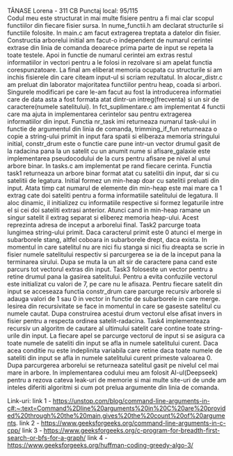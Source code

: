 TĂNASE Lorena - 311 CB 
Punctaj local: 95/115   
Codul meu este structurat in mai multe fisiere pentru a fi mai clar scopul functiilor din fiecare fisier sursa. 
In nume_functii.h am declarat structurile si functiile folosite.
In main.c am facut extragerea treptata a datelor din fisier. Constructia arborelui initial am facut-o independent de numarul cerintei extrase din linia de comanda deoarece prima parte de input se repeta la toate testele. Apoi in functie de numarul cerintei am extras restul informatiilor in vectori pentru a le folosi in rezolvare si am apelat functia corespunzatoare. La final am eliberat memoria ocupata cu structurile si am inchis fisierele din care citeam input-ul si scriam rezultatul.
In alocar_distr.c am preluat din laborator majoritatea functiilor pentru heap, coada si arbori. Singurele modificari pe care le-am facut au fost la introducerea informatiei care de data asta a fost formata atat dintr-un intreg(frecventa) si un sir de caractere(numele satelitului).
In fct_suplimentare.c am implementat 4 functii care ma ajuta in implementarea cerintelor sau pentru extragerea informatiilor din input. Functia nr_task imi returneaza numarul task-ului in functie de argumentul din linia de comanda, trimming_if_fun returneaza o copie a string-ului primit in input fara spatii si eliberaza memoria stringului initial, constr_drum este o functie care pune intr-un vector drumul gasit de la radacina pana la un satelit cu un anumit nume si afisare_galaxie este implementarea pseudocodului de la curs pentru afisare pe nivel al unui arbore binar.
In tasks.c am implementat pe rand fiecare cerinta. 
Functia task1 returneaza un arbore binar format atat cu satelitii din input, dar si cu satelitii de legatura. Initial formez un min-heap doar cu satelitii preluati din input. Atata timp cat numarul de elemente din min-heap este mai mare ca 1 extrag cate doi sateliti pentru a forma informatiile satelitului de legatura. Il aloc dinamic, il initializez cu informatiile respective si formez legaturile intre el si cei doi sateliti extrasi anterior. Atunci cand in min-heap ramane un singur satelit il extrag separat si eliberez memoria heap-ului. Acest reprezinta adresa de inceput a arborelui final.
Task2 parcurge toata lungimea string-ului primit. Daca caracterul primit este 0 atunci el merge in subarborele stang, altfel coboara in subarborele drept, daca exista. In momentul in care satelitul nu are nici fiu stanga si nici fiu dreapta se scrie in fisier numele satelitului respectiv si parcurgerea se ia de la inceput pana la terminarea sirului. Dupa se muta la un alt sir de caractere pana cand este parcurs tot vectorul extras din input.
Task3 foloseste un vector pentru a retine drumul pana la gasirea satelitului. Pentru a evita confuziile vectorul este initializat cu valori de 7, pe care nu le afisaza. Pentru fiecare satelit din input se acceseaza functia constr_drum care parcurge recursiv arborele si adauga valori de 1 sau 0 in vector in functie de subarborele in care merge. Iesirea din recursivitate se face in momentul in care se gaseste satelitul cu numele cautat. Dupa construirea acestui drum vectorul else afisat invers in fisier pentru a respecta ordinea satelit-radacina.
Task4 implementeaza recursiv un algoritm de cautare al ultimului satelit care contine toate string-urile din input. La fiecare apel se parcurge vectorul de input si se asigura ca toate numele de sateliti din input se afla in numele satelitului curent. Daca acea conditie nu este indeplinita variabila care retine daca toate numele de sateliti din input se afla in numele satelitului curent primeste valoarea 0. Dupa parcurgerea arborelui se returneaza satelitul gasit pe nivelul cel mai mare in arbore.
In implementarea codului meu am folosit AI-ul(Deepseek) pentru a rezova cateva leak-uri de memorie si mai multe site-uri de unde am inteles diferiti algoritmi si cum pot prelua argumente din linia de comanda.

Link-uri:
link 1 - https://unstop.com/blog/command-line-arguments-in-c#:~:text=Command%2Dline%20arguments%20in%20C%20are%20provided%20through%20the%20main,gives%20the%20count%20of%20arguments.
link 2 - https://www.geeksforgeeks.org/command-line-arguments-in-c-cpp/
link 3 - https://www.geeksforgeeks.org/c-program-for-breadth-first-search-or-bfs-for-a-graph/
link 4 - https://www.geeksforgeeks.org/huffman-coding-greedy-algo-3/
 